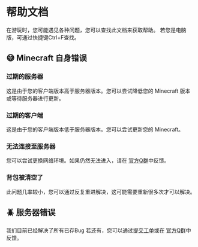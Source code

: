 # 帮助文档

在游玩时，您可能遇见各种问题，您可以查找此文档来获取帮助。
若您是电脑版，可通过快捷键Ctrl+F查找。

## 😅 Minecraft 自身错误

### 过期的服务器
这是由于您的客户端版本高于服务器版本。您可以尝试降低您的 Minecraft 版本或等待服务器进行更新。

### 过期的客户端
这是由于您的客户端版本低于服务器版本。您可以尝试更新您的 Minecraft。

### 无法连接至服务器
您可以尝试更换网络环境。如果仍然无法进入，请在 [官方Q群](https://qm.qq.com/cgi-bin/qm/qr?k=yz2e97_MXHJrOzxz2NBXdlWZb27ZtyBM&jump_from=webapi&authKey=P+y1ZaFeufcniM28pN9jSQ72OHPvRNHASM2BhTgClwp8Fo04caPv/4lGNHSZwcH8)中反馈。

### 背包被清空了
此问题几率较小，您可以通过反复重进解决，这可能需要重新很多次才可以解决。

## 🪲 服务器错误
我们目前已经解决了所有已存Bug
若还有，您可以通过[提交工单](https://wj.qq.com/s2/12628522/2ae0)或在 [官方Q群](https://qm.qq.com/cgi-bin/qm/qr?k=yz2e97_MXHJrOzxz2NBXdlWZb27ZtyBM&jump_from=webapi&authKey=P+y1ZaFeufcniM28pN9jSQ72OHPvRNHASM2BhTgClwp8Fo04caPv/4lGNHSZwcH8)中反馈。